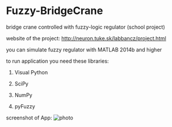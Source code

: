 # Fuzzy-BridgeCrane
bridge crane controlled with fuzzy-logic regulator (school project)

website of the project: http://neuron.tuke.sk/labbancz/project.html


you can simulate fuzzy regulator with MATLAB 2014b and higher

to run application you need these libraries:

1. Visual Python

2. SciPy
 
3. NumPy

4. pyFuzzy


screenshot of App:
![photo](http://neuron.tuke.sk/labbancz/img/screen1.jpg)
